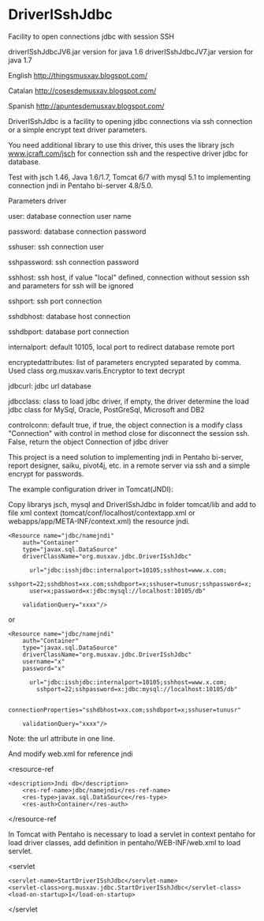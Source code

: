DriverISshJdbc
==============

Facility to open connections jdbc with session SSH


driverISshJdbcJV6.jar version for java 1.6
driverISshJdbcJV7.jar version for java 1.7


English http://thingsmusxav.blogspot.com/

Catalan http://cosesdemusxav.blogspot.com/

Spanish http://apuntesdemusxav.blogspot.com/


DriverISshJdbc is a facility to opening jdbc connections via ssh connection or a simple 
encrypt text driver parameters.
 
You need additional library to use this driver, this uses the library 
jsch www.jcraft.com/jsch for connection ssh and the respective driver jdbc for database.

Test with jsch 1.46, Java 1.6/1.7, Tomcat 6/7 with mysql 5.1 to implementing 
connection jndi in Pentaho bi-server 4.8/5.0.

Parameters driver

 user: database connection user name
 
 password: database connection password 
 
 sshuser: ssh connection user
 
 sshpassword: ssh connection password
 
 sshhost: ssh host, if value "local" defined, connection without session ssh 
 		and parameters for ssh will be ignored
 		
 sshport: ssh port connection
 
 sshdbhost: database host connection
 
 sshdbport: database port connection
 
 internalport: default 10105, local port to redirect database remote port
 
 encryptedattributes: list of parameters encrypted separated by comma. Used 
 		class org.musxav.varis.Encryptor to text decrypt 
 		
 jdbcurl: jdbc url database
 
 jdbcclass: class to load jdbc driver, if empty, the driver determine 
 		the load jdbc class for MySql, Oracle, PostGreSql, Microsoft and DB2
 		
 controlconn: default true, if true, the object connection is a modify 
 		class "Connection" with control in method close for disconnect 
 		the session ssh. False, return the object Connection of jdbc driver 
 

This project is a need solution to implementing jndi in Pentaho bi-server, 
report designer, saiku, pivot4j, etc. in a remote server via ssh and a simple 
encrypt for passwords.
 
The example configuration driver in Tomcat(JNDI):

Copy librarys jsch, mysql and DriverISshJdbc in folder tomcat/lib and add 
to file xml context (tomcat/conf/localhost/contextapp.xml or 
webapps/app/META-INF/context.xml) the resource jndi. 

	<Resource name="jdbc/namejndi" 
		auth="Container" 
		type="javax.sql.DataSource"
		driverClassName="org.musxav.jdbc.DriverISshJdbc" 

	      url="jdbc:isshjdbc:internalport=10105;sshhost=www.x.com;
      		sshport=22;sshdbhost=xx.com;sshdbport=x;sshuser=tunusr;sshpassword=x;
	      user=x;password=x:jdbc:mysql://localhost:10105/db"
       
		validationQuery="xxxx"/>

or

	<Resource name="jdbc/namejndi" 
		auth="Container" 
		type="javax.sql.DataSource"
		driverClassName="org.musxav.jdbc.DriverISshJdbc" 
		username="x"
		password="x"

	      url="jdbc:isshjdbc:internalport=10105;sshhost=www.x.com;
      		sshport=22;sshpassword=x:jdbc:mysql://localhost:10105/db"
      
      		connectionProperties="sshdbhost=xx.com;sshdbport=x;sshuser=tunusr"
       
		validationQuery="xxxx"/>

Note: the url attribute in one line.

And modify web.xml for reference jndi

  <resource-ref
  >
  	<description>Jndi db</description>
    	<res-ref-name>jdbc/namejndi</res-ref-name>
    	<res-type>javax.sql.DataSource</res-type>
    	<res-auth>Container</res-auth>
  </resource-ref
  >


In Tomcat with Pentaho is necessary to load a servlet in context pentaho 
for load driver classes, add definition in pentaho/WEB-INF/web.xml to load servlet. 

 <servlet 
 >
	<servlet-name>StartDriverISshJdbc</servlet-name>
   	<servlet-class>org.musxav.jdbc.StartDriverISshJdbc</servlet-class>
   	<load-on-startup>1</load-on-startup>
  </servlet 
 >
 

 

